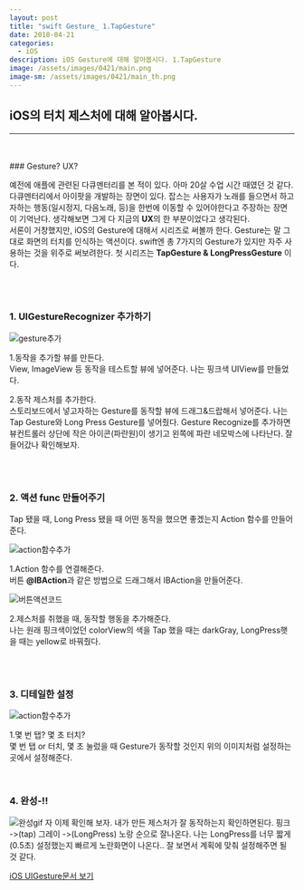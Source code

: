 ```yaml
---
layout: post
title: "swift Gesture_ 1.TapGesture"
date: 2018-04-21
categories:
  - iOS
description: iOS Gesture에 대해 알아봅시다. 1.TapGesture
image: /assets/images/0421/main.png
image-sm: /assets/images/0421/main_th.png
---
```



## iOS의 터치 제스처에 대해 알아봅시다.
---


<br/>
<br/>
### Gesture? UX?
  

예전에 애플에 관련된 다큐멘터리를 본 적이 있다. 아마 20살 수업 시간 때였던 것 같다. 다큐멘터리에서 아이팟을 개발하는 장면이 있다. 잡스는 사용자가 노래를 들으면서 하고자하는 행동(일시정지, 다음노래, 등)을 한번에 이동할 수 있어야한다고 주장하는 장면이 기억난다. 생각해보면 그게 다 지금의 **UX**의 한 부분이었다고 생각된다.  
서론이 거창했지만, iOS의 Gesture에 대해서 시리즈로 써볼까 한다. Gesture는 말 그대로 화면의 터치를 인식하는 액션이다. swift엔 총 7가지의 Gesture가 있지만 자주 사용하는 것을 위주로 써보려한다. 첫 시리즈는 **TapGesture & LongPressGesture** 이다.

<br />
<br />


### 1. UIGestureRecognizer 추가하기      


![gesture추가](/assets/images/0421/screen1.png)

1.동작을 추가할 뷰를 만든다.  
View, ImageView 등 동작을 테스트할 뷰에 넣어준다. 나는 핑크색 UIView를 만들었다.  

2.동작 제스처를 추가한다.  
스토리보드에서 넣고자하는 Gesture를 동작할 뷰에 드래그&드랍해서 넣어준다. 나는 Tap Gesture와 Long Press Gesture를 넣어줬다. Gesture Recognize를 추가하면 뷰컨트롤러 상단에 작은 아이콘(파란원)이 생기고 왼쪽에 파란 네모박스에 나타난다. 잘 들어갔나 확인해보자.




<br />
<br />
  
  
### 2. 액션 func 만들어주기  

Tap 됐을 때, Long Press 됐을 때 어떤 동작을 했으면 좋겠는지 Action 함수를 만들어 준다.
  
  
  
  
![action함수추가](/assets/images/0421/screen2.png)


1.Action 함수를 연결해준다.  
버튼 **@IBAction**과 같은 방법으로 드래그해서 IBAction을 만들어준다.
  
  
  
     
![버튼액션코드](/assets/images/0421/screen3.png)

2.제스처를 취했을 때, 동작할 행동을 추가해준다.   
나는 원래 핑크색이었던 colorView의 색을 Tap 했을 때는 darkGray, LongPress햇을 때는 yellow로 바꿔줬다.




<br />
<br />

### 3. 디테일한 설정  
 
  
  
![action함수추가](/assets/images/0421/screen4.png)


1.몇 번 탭? 몇 초 터치?  
몇 번 탭 or 터치, 몇 초 눌렀을 때 Gesture가 동작할 것인지 위의 이미지처럼 설정하는 곳에서 설정해준다.
  
  
<br />


### 4. 완성-!!
  
![완성gif](/assets/images/0421/gesture.gif)
자 이제 확인해 보자. 내가 만든 제스처가 잘 동작하는지 확인하면된다. 핑크 ->(tap) 그레이 ->(LongPress) 노랑 순으로 잘나온다. 나는 LongPress를 너무 짧게(0.5초) 설정했는지 빠르게 노란화면이 나온다.. 잘 보면서 계획에 맞춰 설정해주면 될 것 같다.  


[iOS UIGesture문서 보기](https://developer.apple.com/documentation/uikit/uigesturerecognizer)



<br />


